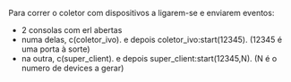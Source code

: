 Para correr o coletor com dispositivos a ligarem-se e enviarem eventos:

  - 2 consolas com erl abertas
  - numa delas, c(coletor_ivo).  e depois  coletor_ivo:start(12345).      (12345 é uma porta à sorte)
  - na outra,   c(super_client). e depois  super_client:start(12345,N).   (N é o numero de devices a gerar)
